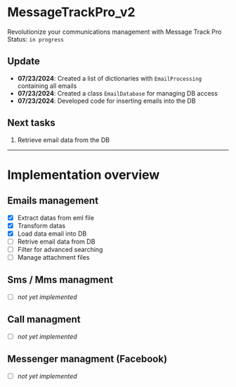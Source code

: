 # MessageTrackPro_v2
Revolutionize your communications management with Message Track Pro<br>
Status: `in progress`<br>

## Update
- **07/23/2024**: Created a list of dictionaries with `EmailProcessing` containing all emails
- **07/23/2024**: Created a class `EmailDatabase` for managing DB access
- **07/23/2024**: Developed code for inserting emails into the DB


## Next tasks
1. Retrieve email data from the DB
_____________________________________________________________________
# Implementation overview
## Emails management
- [X] Extract datas from eml file
- [X] Transform datas
- [X] Load data email into DB
- [ ] Retrive email data from DB
- [ ] Filter for advanced searching
- [ ] Manage attachment files

## Sms / Mms managment
- [ ] *not yet implemented*

## Call managment
- [ ] *not yet implemented*

## Messenger managment (Facebook)
- [ ] *not yet implemented*